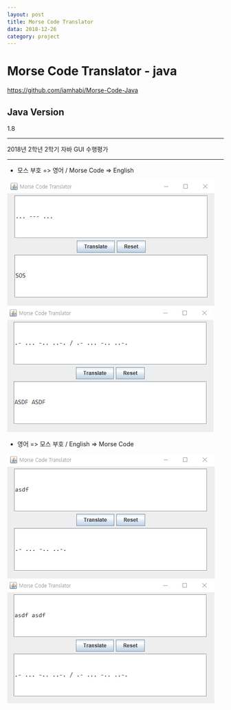```yaml
---
layout: post
title: Morse Code Translator
data: 2018-12-26
category: project
---
```


# Morse Code Translator - java

<https://github.com/iamhabi/Morse-Code-Java>

## Java Version
1.8

---

2018년 2학년 2학기 자바 GUI 수행평가

---

* 모스 부호 => 영어 / Morse Code => English

![](/media/Morse_Code_Java/1.png)
![](/media/Morse_Code_Java/2.png)

* 영어 => 모스 부호 / English => Morse Code

![](/media/Morse_Code_Java/3.png)
![](/media/Morse_Code_Java/4.png)